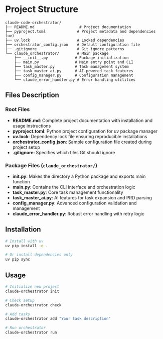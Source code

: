 # Project Structure

```
claude-code-orchestrator/
├── README.md                    # Project documentation
├── pyproject.toml              # Project metadata and dependencies (uv)
├── uv.lock                     # Locked dependencies
├── orchestrator_config.json    # Default configuration file
├── .gitignore                  # Git ignore patterns
└── claude_orchestrator/        # Main package
    ├── __init__.py            # Package initialization
    ├── main.py                # Main entry point and CLI
    ├── task_master.py         # Task management system
    ├── task_master_ai.py      # AI-powered task features
    ├── config_manager.py      # Configuration management
    └── claude_error_handler.py # Error handling utilities
```

## Files Description

### Root Files
- **README.md**: Complete project documentation with installation and usage instructions
- **pyproject.toml**: Python project configuration for uv package manager
- **uv.lock**: Dependency lock file ensuring reproducible installations
- **orchestrator_config.json**: Sample configuration file created during project setup
- **.gitignore**: Specifies which files Git should ignore

### Package Files (`claude_orchestrator/`)
- **__init__.py**: Makes the directory a Python package and exports main function
- **main.py**: Contains the CLI interface and orchestration logic
- **task_master.py**: Core task management functionality
- **task_master_ai.py**: AI features for task expansion and PRD parsing
- **config_manager.py**: Advanced configuration validation and management
- **claude_error_handler.py**: Robust error handling with retry logic

## Installation

```bash
# Install with uv
uv pip install -e .

# Or install dependencies only
uv pip sync
```

## Usage

```bash
# Initialize new project
claude-orchestrator init

# Check setup
claude-orchestrator check

# Add tasks
claude-orchestrator add "Your task description"

# Run orchestrator
claude-orchestrator run
```